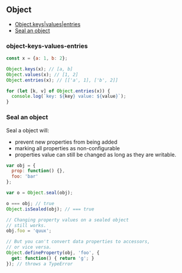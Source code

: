 ## Object

* [Object.keys|values|entries](#object-keys-values-entries)
* [Seal an object](#seal-an-object)

### object-keys-values-entries

```js
const x = {a: 1, b: 2};

Object.keys(x); // [a, b]
Object.values(x); // [1, 2]
Object.entries(x); // [['a', 1], ['b', 2]]

for (let [k, v] of Object.entries(x)) {
  console.log(`key: ${key} value: ${value}`);
}
```

### Seal an object

Seal a object will:
- prevent new properties from being added
- marking all properties as non-configurable
- properties value can still be changed as long as they are writable.

```js
var obj = {
  prop: function() {},
  foo: 'bar'
};

var o = Object.seal(obj);

o === obj; // true
Object.isSealed(obj); // === true

// Changing property values on a sealed object
// still works.
obj.foo = 'quux';

// But you can't convert data properties to accessors,
// or vice versa.
Object.defineProperty(obj, 'foo', {
  get: function() { return 'g'; }
}); // throws a TypeError
```

